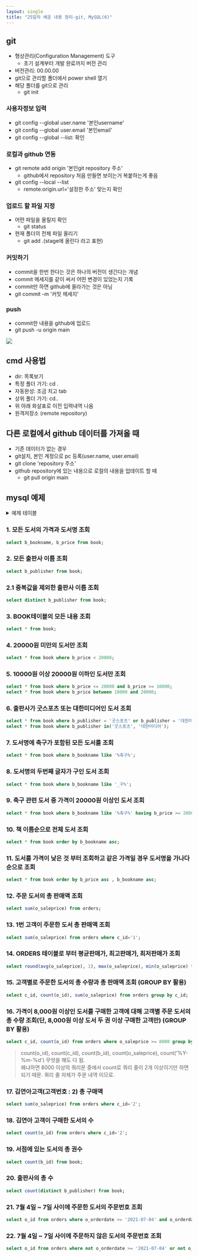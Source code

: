 ```yaml
---
layout: single
title: "25일차 배운 내용 정리-git, MySQL(6)"
---
```


## git

- 형상관리(Configuration Management) 도구
    - 초기 설계부터 개발 완료까지 버전 관리
- 버전관리: 00.00.00
- git으로 관리할 폴더에서 power shell 열기
- 해당 폴더를 git으로 관리
    - git init

### 사용자정보 입력

- git config --global user.name '본인username'
- git config --global user.email '본인email'
- git config --global --list: 확인

### 로컬과 github 연동

- git remote add origin '본인git repository 주소'
    - github에서 repository 처음 만들면 보이는거 복붙하는게 좋음
- git config --local --list
    - remote.origin.url='설정한 주소' 맞는지 확인

### 업로드 할 파일 지정

- 어떤 파일을 올릴지 확인
    - git status
- 현재 폴더의 전체 파일 올리기
    - git add .(stage에 올린다 라고 표현)

### 커밋하기

- commit을 한번 한다는 것은 하나의 버전이 생긴다는 개념
- commit 메세지를 같이 써서 어떤 변경이 있었는지 기록
- commit만 하면 github에 올라가는 것은 아님
- git commit -m '커밋 메세지'

### push

- commit한 내용을 github에 업로드
- git push -u origin main

<img src="../assets/images/Untitled-2022-04-21-1100.svg">

## cmd 사용법

- dir: 목록보기
- 특정 폴더 가기: cd .
- 자동완성: 조금 치고 tab
- 상위 폴더 가기: cd..
- 위 아래 화살표로 이전 입력내역 나옴
- 원격저장소 (remote repository)

## 다른 로컬에서 github 데이터를 가져올 때

- 기존 데이터가 없는 경우
- git설치, 본인 계정으로 pc 등록(user.name, user.email)
- git clone 'repository 주소'
- github repository에 있는 내용으로 로컬의 내용을 업데이트 할 때
    - git pull origin main

## mysql 예제

<details>
<summary>
예제 테이블
</summary>
<div markdown="1">

```sql
drop table book;
select * from book;
create table book (
	b_id int auto_increment,
    b_bookname varchar(40),
    b_publisher varchar(40),
    b_price int,
    constraint pk_book primary key(b_id)
);
insert into book(b_bookname, b_publisher, b_price) value('축구의 역사', '굿스포츠', 7000);
insert into book(b_bookname, b_publisher, b_price) value('축구스카우팅 리포트', '나무수', 13000);
insert into book(b_bookname, b_publisher, b_price) value('축구의 이해', '대한미디어', 22000);
insert into book(b_bookname, b_publisher, b_price) value('배구 바이블', '대한미디어', 35000);
insert into book(b_bookname, b_publisher, b_price) value('피겨 교본', '굿스포츠', 8000);
insert into book(b_bookname, b_publisher, b_price) value('피팅 단계별기술', '굿스포츠', 6000);
insert into book(b_bookname, b_publisher, b_price) value('야구의 추억', '이상미디어', 20000);
insert into book(b_bookname, b_publisher, b_price) value('야구를 부탁해', '이상미디어', 13000);
insert into book(b_bookname, b_publisher, b_price) value('올림픽 이야기', '삼성당', 7500);
insert into book(b_bookname, b_publisher, b_price) value('olympic champions', 'pearson', 13000);

drop table customer;
select * from customer;
create table customer (
	c_id int auto_increment,
    c_name varchar(40),
    c_address varchar(50),
    c_phone varchar(20),
    constraint pk_customer primary key(c_id)
);
insert into customer(c_name, c_address, c_phone) value('손흥민', '영국 런던', '000-5000-0001');
insert into customer(c_name, c_address, c_phone) value('김연아', '대한민국 서울', '000-6000-0001');
insert into customer(c_name, c_address, c_phone) value('김연경', '중국 상하이', '000-7000-0001');
insert into customer(c_name, c_address, c_phone) value('류현진', '캐나다 토론토', '000-8000-0001');
insert into customer(c_name, c_address, c_phone) value('이강인', '스페인 마요르카', null);

drop table orders;
select * from orders;
create table orders (
	o_id int auto_increment,
    c_id int,
    b_id int,
    o_saleprice int,
	o_orderdate date,
    constraint pk_orders primary key(o_id),
    constraint fk_orders_customer foreign key(c_id) references customer(c_id),
    constraint fk_orders_book foreign key(b_id) references book(b_id)
);
insert into orders(c_id, b_id, o_saleprice, o_orderdate) value(1, 1, 6000, '2021-07-01');
insert into orders(c_id, b_id, o_saleprice, o_orderdate) value(1, 3, 21000, '2021-07-03');
insert into orders(c_id, b_id, o_saleprice, o_orderdate) value(2, 5, 8000, '2021-07-03');
insert into orders(c_id, b_id, o_saleprice, o_orderdate) value(3, 6, 6000, '2021-07-04');
insert into orders(c_id, b_id, o_saleprice, o_orderdate) value(4, 7, 20000, '2021-07-05');
insert into orders(c_id, b_id, o_saleprice, o_orderdate) value(1, 2, 12000, '2021-07-07');
insert into orders(c_id, b_id, o_saleprice, o_orderdate) value(4, 8, 13000, '2021-07-07');
insert into orders(c_id, b_id, o_saleprice, o_orderdate) value(3, 10, 12000, '2021-07-08');
insert into orders(c_id, b_id, o_saleprice, o_orderdate) value(2, 10, 7000, '2021-07-09');
insert into orders(c_id, b_id, o_saleprice, o_orderdate) value(3, 8, 13000, '2021-07-10');
```
</div>
</details>

### 1. 모든 도서의 가격과 도서명 조회 

```sql
select b_bookname, b_price from book;
```

### 2. 모든 출판사 이름 조회 

```sql
select b_publisher from book;
```

### 2.1 중복값을 제외한 출판사 이름 조회 

```sql
select distinct b_publisher from book;
```

### 3. BOOK테이블의 모든 내용 조회 

```sql
select * from book;
```

### 4. 20000원 미만의 도서만 조회 

```sql
select * from book where b_price < 20000;
```

### 5. 10000원 이상 20000원 이하인 도서만 조회

```sql
select * from book where b_price <= 20000 and b_price >= 10000;
select * from book where b_price between 10000 and 20000;
```

### 6. 출판사가 굿스포츠 또는 대한미디어인 도서 조회 

```sql
select * from book where b_publisher = '굿스포츠' or b_publisher = '대한미디어';
select * from book where b_publisher in('굿스포츠', '대한미디어');
```

### 7. 도서명에 축구가 포함된 모든 도서를 조회

```sql
select * from book where b_bookname like '%축구%';
```

### 8. 도서명의 두번째 글자가 구인 도서 조회

```sql
select * from book where b_bookname like '_구%';
```

### 9. 축구 관련 도서 중 가격이 20000원 이상인 도서 조회

```sql
select * from book where b_bookname like '%축구%' having b_price >= 20000;
```

### 10. 책 이름순으로 전체 도서 조회

```sql
select * from book order by b_bookname asc;
```

### 11. 도서를 가격이 낮은 것 부터 조회하고 같은 가격일 경우 도서명을 가나다 순으로 조회

```sql
select * from book order by b_price asc , b_bookname asc;
```

### 12. 주문 도서의 총 판매액 조회 


```sql
select sum(o_saleprice) from orders;
```

### 13. 1번 고객이 주문한 도서 총 판매액 조회 

```sql
select sum(o_saleprice) from orders where c_id='1';
```

### 14. ORDERS 테이블로 부터 평균판매가, 최고판매가, 최저판매가 조회 

```sql
select round(avg(o_saleprice), 1), max(o_saleprice), min(o_saleprice) from orders;
```

### 15. 고객별로 주문한 도서의 총 수량과 총 판매액 조회 (GROUP BY 활용)

```sql
select c_id, count(o_id), sum(o_saleprice) from orders group by c_id;
```


### 16. 가격이 8,000원 이상인 도서를 구매한 고객에 대해 고객별 주문 도서의 총 수량 조회(단, 8,000원 이상 도서 두 권 이상 구매한 고객만) (GROUP BY 활용)
    

```sql
select c_id, count(o_id) from orders where o_saleprice >= 8000 group by c_id having count(c_id) >= 2;
```

>count(o_id), count(c_id), count(b_id), count(o_saleprice), count('%Y-%m-%d') 무엇을 해도 다 됨.\
왜냐하면 8000 이상의 쿼리문 중에서 count로 쿼리 줄이 2개 이상이기만 하면 되기 때문. 쿼리 줄 자체가 주문 내역 이므로.

### 17. 김연아고객(고객번호 : 2) 총 구매액

```sql
select sum(o_saleprice) from orders where c_id='2';
```

### 18. 김연아 고객이 구매한 도서의 수

```sql
select count(o_id) from orders where c_id='2';
```

### 19. 서점에 있는 도서의 총 권수

```sql
select count(b_id) from book;
```

### 20. 출판사의 총 수 

```sql
select count(distinct b_publisher) from book;
```

### 21. 7월 4일 ~ 7일 사이에 주문한 도서의 주문번호 조회 

```sql
select o_id from orders where o_orderdate >= '2021-07-04' and o_orderdate <= '2021-07-07';
```

### 22. 7월 4일 ~ 7일 사이에 주문하지 않은 도서의 주문번호 조회 

```sql
select o_id from orders where not o_orderdate >= '2021-07-04' or not o_orderdate <= '2021-07-07';
```
